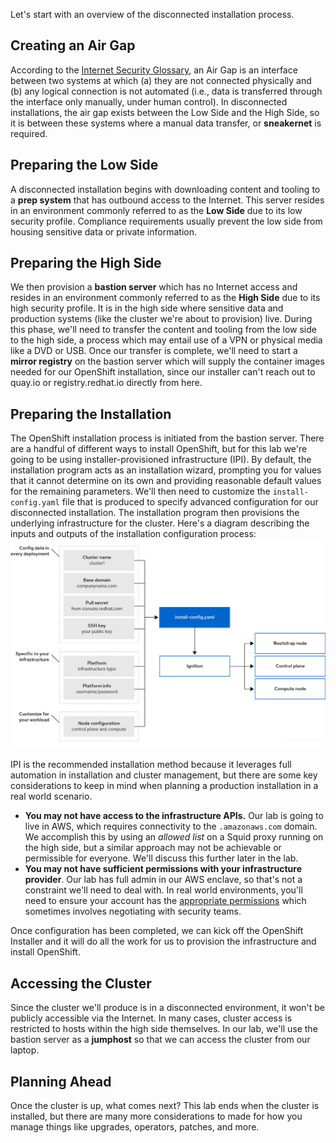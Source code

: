Let's start with an overview of the disconnected installation process.

## Creating an Air Gap
According to the [Internet Security Glossary](https://www.rfc-editor.org/rfc/rfc4949), an Air Gap is an interface between two systems at which (a) they are not connected physically and (b) any logical connection is not automated (i.e., data is transferred through the interface only manually, under human control). In disconnected installations, the air gap exists between the Low Side and the High Side, so it is between these systems where a manual data transfer, or **sneakernet** is required.

## Preparing the Low Side
A disconnected installation begins with downloading content and tooling to a **prep system** that has outbound access to the Internet. This server resides in an environment commonly referred to as the **Low Side** due to its low security profile. Compliance requirements usually prevent the low side from housing sensitive data or private information.

## Preparing the High Side
We then provision a **bastion server** which has no Internet access and resides in an environment commonly referred to as the **High Side** due to its high security profile. It is in the high side where sensitive data and production systems (like the cluster we're about to provision) live. During this phase, we'll need to transfer the content and tooling from the low side to the high side, a process which may entail use of a VPN or physical media like a DVD or USB. Once our transfer is complete, we'll need to start a **mirror registry** on the bastion server which will supply the container images needed for our OpenShift installation, since our installer can't reach out to quay.io or registry.redhat.io directly from here.

## Preparing the Installation
The OpenShift installation process is initiated from the bastion server. There are a handful of different ways to install OpenShift, but for this lab we're going to be using installer-provisioned infrastructure (IPI). By default, the installation program acts as an installation wizard, prompting you for values that it cannot determine on its own and providing reasonable default values for the remaining parameters. We'll then need to customize the `install-config.yaml` file that is produced to specify advanced configuration for our disconnected installation. The installation program then provisions the underlying infrastructure for the cluster. Here's a diagram describing the inputs and outputs of the installation configuration process:
![Install Overview](images/install-overview.png)

IPI is the recommended installation method because it leverages full automation in installation and cluster management, but there are some key considerations to keep in mind when planning a production installation in a real world scenario.
* **You may not have access to the infrastructure APIs.** Our lab is going to live in AWS, which requires connectivity to the `.amazonaws.com` domain. We accomplish this by using an *allowed list* on a Squid proxy running on the high side, but a similar approach may not be achievable or permissible for everyone. We'll discuss this further later in the lab.
* **You may not have sufficient permissions with your infrastructure provider**. Our lab has full admin in our AWS enclave, so that's not a constraint we'll need to deal with. In real world environments, you'll need to ensure your account has the [appropriate permissions](https://docs.openshift.com/container-platform/4.13/installing/installing_aws/installing-aws-account.html#installation-aws-permissions_installing-aws-account) which sometimes involves negotiating with security teams.

Once configuration has been completed, we can kick off the OpenShift Installer and it will do all the work for us to provision the infrastructure and install OpenShift.

## Accessing the Cluster
Since the cluster we'll produce is in a disconnected environment, it won't be publicly accessible via the Internet. In many cases, cluster access is restricted to hosts within the high side themselves. In our lab, we'll use the bastion server as a **jumphost** so that we can access the cluster from our laptop.

## Planning Ahead
Once the cluster is up, what comes next? This lab ends when the cluster is installed, but there are many more considerations to made for how you manage things like upgrades, operators, patches, and more. 